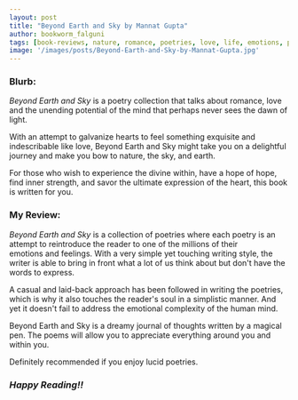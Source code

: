 ```yaml
---
layout: post
title: "Beyond Earth and Sky by Mannat Gupta"
author: bookworm_falguni
tags: [book-reviews, nature, romance, poetries, love, life, emotions, positivity]
image: '/images/posts/Beyond-Earth-and-Sky-by-Mannat-Gupta.jpg'
---
```


### **Blurb:**
*Beyond Earth and Sky* is a poetry collection that talks about romance, love and the unending potential of the mind that perhaps never sees the dawn of light.

With an attempt to galvanize hearts to feel something exquisite and indescribable like love, Beyond Earth and Sky might take you on a delightful journey and make you bow to nature, the sky, and earth.

For those who wish to experience the divine within, have a hope of hope, find inner strength, and savor the ultimate expression of the heart, this book is written for you.

### **My Review:**
*Beyond Earth and Sky* is a collection of poetries where each poetry is an attempt to reintroduce the reader to one of the millions of their emotions and feelings. With a very simple yet touching writing style, the writer is able to bring in front what a lot of us think about but don't have the words to express.

A casual and laid-back approach has been followed in writing the poetries, which is why it also touches the reader's soul in a simplistic manner. And yet it doesn't fail to address the emotional complexity of the human mind.

Beyond Earth and Sky is a dreamy journal of thoughts written by a magical pen. The poems will allow you to appreciate everything around you and within you.

Definitely recommended if you enjoy lucid poetries.

### ***Happy Reading!!***
